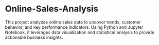 # Online-Sales-Analysis
This project analyzes online sales data to uncover trends, customer behavior, and key performance indicators. Using Python and Jupyter Notebook, it leverages data visualization and statistical analysis to provide actionable business insights.
